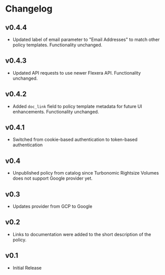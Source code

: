 # Changelog

## v0.4.4

- Updated label of email parameter to "Email Addresses" to match other policy templates. Functionality unchanged.

## v0.4.3

- Updated API requests to use newer Flexera API. Functionality unchanged.

## v0.4.2

- Added `doc_link` field to policy template metadata for future UI enhancements. Functionality unchanged.

## v0.4.1

- Switched from cookie-based authentication to token-based authentication

## v0.4

- Unpublished policy from catalog since Turbonomic Rightsize Volumes does not support Google provider yet.

## v0.3

- Updates provider from GCP to Google

## v0.2

- Links to documentation were added to the short description of the policy.

## v0.1

- Initial Release

